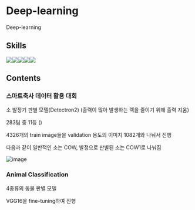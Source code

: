 # Deep-learning
Deep-learning

## Skills

<img src="https://img.shields.io/badge/Python-3776AB?style=for-the-badge&logo=Python&logoColor=white"><img src="https://img.shields.io/badge/Tensorflow-FF6F00?style=for-the-badge&logo=Tensorflow&logoColor=white"><img src="https://img.shields.io/badge/Keras-D00000?style=for-the-badge&logo=Keras&logoColor=white"><img src="https://img.shields.io/badge/Google Colab-F9AB00?style=for-the-badge&logo=Google Colab&logoColor=white"><img src="https://img.shields.io/badge/Kaggle-20BEFF?style=for-the-badge&logo=Kaggle&logoColor=white">

## Contents

### 스마트축사 데이터 활용 대회

소 발정기 판별 모델(Detectron2) (출력이 많아 발생하는 렉을 줄이기 위해 출력 지움)

283팀 중 11등 ()

4326개의 train image들을 validation 용도의 이미지 1082개와 나눠서 진행

다음과 같이 일반적인 소는 COW, 발정으로 판별된 소는 COW1로 나눠짐

![image](https://user-images.githubusercontent.com/78264248/196932657-066006cb-97e3-4381-8912-62b49dfe8f29.png)

### Animal Classification

4종류의 동물 판별 모델

VGG16을 fine-tuning하여 진행
